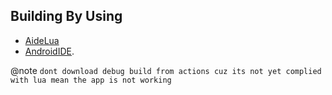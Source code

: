 ## Building By Using
- [AideLua](https://github.com/Jesse205/Aide-Lua)
- [AndroidIDE](https://github.com/itsaky/AndroidIDE).

@note
`dont download debug build from actions cuz its not yet complied with lua mean the app is not working`